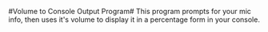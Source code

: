 #Volume to Console Output Program#
This program prompts for your mic info, then uses it's volume to display it in a percentage form in your console.